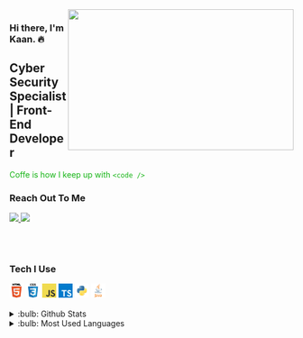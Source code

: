 <img src="https://media4.giphy.com/media/67ThRZlYBvibtdF9JH/giphy.gif?cid=ecf05e47hjrgdw3berzmsv7wsh5pcjqlix2ip79lvlmm0txr&rid=giphy.gif&ct=g" align="right" width="400" height="250">

### Hi there, I'm Kaan. :fire:

## Cyber Security Specialist | Front-End Developer

<font color="14b414">Coffe is how I keep up with `<code />` </font>

### Reach Out To Me 

[<img width="22" src="https://unpkg.com/simple-icons@v8/icons/linkedin.svg" aling="left" /> ][linkedin]
[<img width="22" src="https://unpkg.com/simple-icons@v8/icons/instagram.svg" aling="left" /> ][instagram]

<br />
<br />


### Tech I Use
<img aling="left" src="https://raw.githubusercontent.com/github/explore/80688e429a7d4ef2fca1e82350fe8e3517d3494d/topics/html/html.png" width="25" height="25">
<img aling="left" src="https://raw.githubusercontent.com/github/explore/80688e429a7d4ef2fca1e82350fe8e3517d3494d/topics/css/css.png" width="25" height="25">
<img aling="left" src="https://raw.githubusercontent.com/github/explore/80688e429a7d4ef2fca1e82350fe8e3517d3494d/topics/javascript/javascript.png" width="25" height="25">
<img aling="left" src="https://raw.githubusercontent.com/github/explore/80688e429a7d4ef2fca1e82350fe8e3517d3494d/topics/typescript/typescript.png" width="25" height="25">
<img aling="left" src="https://raw.githubusercontent.com/github/explore/80688e429a7d4ef2fca1e82350fe8e3517d3494d/topics/python/python.png" width="25" height="25">
<img aling="left" src="https://raw.githubusercontent.com/github/explore/5b3600551e122a3277c2c5368af2ad5725ffa9a1/topics/java/java.png" width="25" height="25">

<br />
<br />

<details>
<summary>:bulb: Github Stats</summary>
<img src="https://github-readme-stats.vercel.app/api?username=naxdy&theme=radical" ></img>
</details>

<details>
<summary>:bulb: Most Used Languages</summary>
<img src="https://github-readme-stats.vercel.app/api/top-langs/?username=anuraghazra&layout=compact" ></img>
</details>



[linkedin]:https://www.linkedin.com/in/kaan-%C3%B6zcan-119ba2248/
[instagram]:https://www.instagram.com/kaanozcaann/